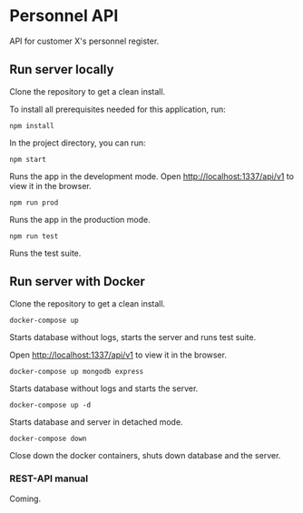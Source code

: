 # Personnel API

API for customer X's personnel register.


## Run server locally
Clone the repository to get a clean install.

To install all prerequisites needed for this application, run:

```shell
npm install
```

In the project directory, you can run:

```
npm start
```

Runs the app in the development mode.
Open [http://localhost:1337/api/v1](http://localhost:1337/api/v1) to view it in the browser.

```
npm run prod
```

Runs the app in the production mode.

```
npm run test
```

Runs the test suite.

## Run server with Docker
Clone the repository to get a clean install.

```
docker-compose up
```
Starts database without logs, starts the server and runs test suite. 

Open [http://localhost:1337/api/v1](http://localhost:1337/api/v1) to view it in the browser.

```
docker-compose up mongodb express
```

Starts database without logs and starts the server.

```
docker-compose up -d
```

Starts database and server in detached mode. 

```
docker-compose down
```
Close down the docker containers, shuts down database and the server.

### REST-API manual

Coming.
